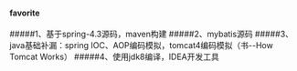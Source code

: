 #### favorite
#####1、基于spring-4.3源码，maven构建
#####2、mybatis源码
#####3、java基础补漏：spring IOC、AOP编码模拟，tomcat4编码模拟（书--How Tomcat Works）
#####4、使用jdk8编译，IDEA开发工具
